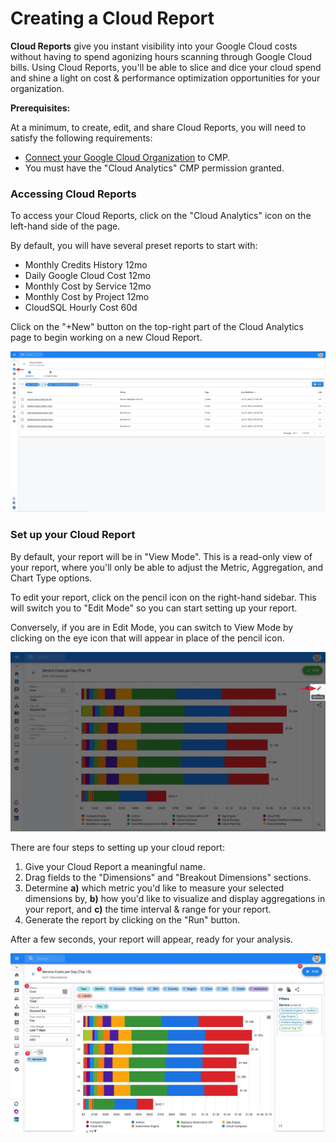 # Creating a Cloud Report

**Cloud Reports** give you instant visibility into your Google Cloud costs without having to spend agonizing hours scanning through Google Cloud bills. Using Cloud Reports, you'll be able to slice and dice your cloud spend and shine a light on cost & performance optimization opportunities for your organization.

**Prerequisites:**

At a minimum, to create, edit, and share Cloud Reports, you will need to satisfy the following requirements:

* [Connect your Google Cloud Organization](https://app.gitbook.com/@doitintl/s/cmp/google-cloud/connect-google-cloud-service-account) to CMP.
* You must have the "Cloud Analytics" CMP permission granted.

### Accessing Cloud Reports

To access your Cloud Reports, click on the "Cloud Analytics" icon on the left-hand side of the page.

 By default, you will have several preset reports to start with:

* Monthly Credits History 12mo
* Daily Google Cloud Cost 12mo
* Monthly Cost by Service 12mo
* Monthly Cost by Project 12mo
* CloudSQL Hourly Cost 60d

Click on the "+New" button on the top-right part of the Cloud Analytics page to begin working on a new Cloud Report.

![](../.gitbook/assets/cloudanalytics_cloudreports.jpg)

### 

### Set up your Cloud Report

By default, your report will be in "View Mode". This is a read-only view of your report, where you'll only be able to adjust the Metric, Aggregation, and Chart Type options.

To edit your report, click on the pencil icon on the right-hand sidebar. This will switch you to "Edit Mode" so you can start setting up your report.

Conversely, if you are in Edit Mode, you can switch to View Mode by clicking on the eye icon that will appear in place of the pencil icon.

![](../.gitbook/assets/cloudreports_editviewmode.jpg)



There are four steps to setting up your cloud report:

1. Give your Cloud Report a meaningful name.
2. Drag fields to the "Dimensions" and "Breakout Dimensions" sections.
3. Determine **a\)** which metric you'd like to measure your selected dimensions by, **b\)** how you'd like to visualize and display aggregations in your report, and **c\)** the time interval & range for your report.
4. Generate the report by clicking on the "Run" button.

After a few seconds, your report will appear, ready for your analysis.

![](../.gitbook/assets/cloudreportsui.jpg)

